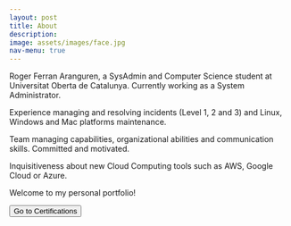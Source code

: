 ```yaml
---
layout: post
title: About
description: 
image: assets/images/face.jpg
nav-menu: true
---
```


Roger Ferran Aranguren, a SysAdmin and Computer Science student at Universitat Oberta de Catalunya. Currently working as a System Administrator.

Experience managing and resolving incidents (Level 1, 2 and 3) and Linux, Windows  and Mac platforms maintenance.

Team managing capabilities, organizational abilities and communication skills. Committed and motivated. 

Inquisitiveness about new Cloud Computing tools such as AWS, Google Cloud or Azure.


Welcome to my personal portfolio!


<!-- Go to certifications button -->
<form action="https://rferran.github.io/certifications.html">
    <input type="submit" value="Go to Certifications" />
</form>
<!-- End go to certifications button -->


